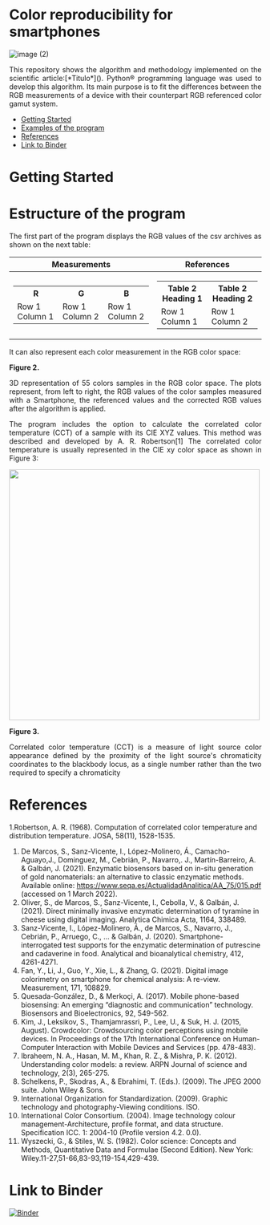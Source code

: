 # Color reproducibility for smartphones


![image (2)](https://user-images.githubusercontent.com/102466458/160293696-27c1b33d-35d0-4a08-823e-1acd7b894274.jpg)

<p align="justify">This repository shows the algorithm and methodology implemented on the scientific article:[*Titulo*](). Python® programming language was used to develop this algorithm. Its main purpose is to fit the differences between the RGB measurements of a device with their counterpart RGB referenced color gamut system.</p> 

- [Getting Started](#Getting-Started)
- [Examples of the program](#Examples-of-the-program)
- [References](#References)
- [Link to Binder](#Link-to-Binder)

# Getting Started

# Estructure of the program

<p align="justify">The first part of the program displays the RGB values of the csv archives as shown on the next table:</p> 

|Measurements|References|
|---|---|
|<table> <tr><th>R</th><th>G</th><th>B</th></tr><tr><td>Row 1 Column 1</td><td>Row 1 Column 2</td><td>Row 1 Column 2</td></tr> </table>| <table> <tr><th>Table 2 Heading 1</th><th>Table 2 Heading 2</th></tr><tr><td>Row 1 Column 1</td><td>Row 1 Column 2</td></tr> </table>|


<p align="justify">It can also represent each color measurement in the RGB color space:</p> 


**Figure 2.**<p align="justify"> 3D representation of 55 colors samples in the RGB color space. The plots represent, from left to right, the RGB values of the color samples measured with a Smartphone, the referenced values and the corrected RGB values after the algorithm is applied.</p> 


<p align="justify">The program includes the option to calculate the correlated color temperature (CCT) of a sample with its CIE XYZ values. This method was described and developed by A. R. Robertson[1] The correlated color temperature is usually represented in the CIE xy color space as shown in Figure 3:</p> 



<p align="left">
  <img 
    width="500"
    height="500"
    src="https://user-images.githubusercontent.com/102466458/160288160-07edd717-50d3-40f8-9250-0d6dd6dbf4d5.gif"
  >
</p>





**Figure 3.**<p align="justify">Correlated color temperature (CCT) is a measure of light source color appearance defined by the proximity of the light source's chromaticity coordinates to the blackbody locus, as a single number rather than the two required to specify a chromaticity





# References
1.Robertson, A. R. (1968). Computation of correlated color temperature and distribution temperature. JOSA, 58(11), 1528-1535.


1. De Marcos, S., Sanz-Vicente, I., López-Molinero, Á., Camacho-Aguayo,J., Dominguez, M., Cebrián, P., Navarro,. J., Martín-Barreiro, A. & Galbán, J. (2021). Enzymatic biosensors based on in-situ generation of gold nanomaterials: an alternative to classic enzymatic methods. Available online: https://www.seqa.es/ActualidadAnalitica/AA_75/015.pdf (accessed on 1 March 2022).
2. Oliver, S., de Marcos, S., Sanz-Vicente, I., Cebolla, V., & Galbán, J. (2021). Direct minimally invasive enzymatic determination of tyramine in cheese using digital imaging. Analytica Chimica Acta, 1164, 338489.
3. Sanz-Vicente, I., López-Molinero, Á., de Marcos, S., Navarro, J., Cebrián, P., Arruego, C., ... & Galbán, J. (2020). Smartphone-interrogated test supports for the enzymatic determination of putrescine and cadaverine in food. Analytical and bioanalytical chemistry, 412, 4261-4271.
4. Fan, Y., Li, J., Guo, Y., Xie, L., & Zhang, G. (2021). Digital image colorimetry on smartphone for chemical analysis: A re-view. Measurement, 171, 108829.
5. Quesada-González, D., & Merkoçi, A. (2017). Mobile phone-based biosensing: An emerging “diagnostic and communication” technology. Biosensors and Bioelectronics, 92, 549-562.
6. Kim, J., Leksikov, S., Thamjamrassri, P., Lee, U., & Suk, H. J. (2015, August). Crowdcolor: Crowdsourcing color perceptions using mobile devices. In Proceedings of the 17th International Conference on Human-Computer Interaction with Mobile Devices and Services (pp. 478-483).
7. Ibraheem, N. A., Hasan, M. M., Khan, R. Z., & Mishra, P. K. (2012). Understanding color models: a review. ARPN Journal of science and technology, 2(3), 265-275.
8. Schelkens, P., Skodras, A., & Ebrahimi, T. (Eds.). (2009). The JPEG 2000 suite. John Wiley & Sons.
9. International Organization for Standardization. (2009). Graphic technology and photography-Viewing conditions. ISO.
10. International Color Consortium. (2004). Image technology colour management-Architecture, profile format, and data structure. Specification ICC. 1: 2004-10 (Profile version 4.2. 0.0).
11.	Wyszecki, G., & Stiles, W. S. (1982). Color science: Concepts and Methods, Quantitative Data and Formulae (Second Edition). New York: Wiley.11-27,51-66,83-93,119-154,429-439.


# Link to Binder
[![Binder](https://mybinder.org/badge_logo.svg)](https://mybinder.org/v2/gh/lpsienes/color_reproducibility_for_smartphones/main)
